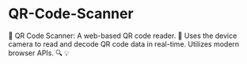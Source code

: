 # QR-Code-Scanner
📸 QR Code Scanner: A web-based QR code reader. 📱 Uses the device camera to read and decode QR code data in real-time. Utilizes modern browser APIs. 🔍 💡
